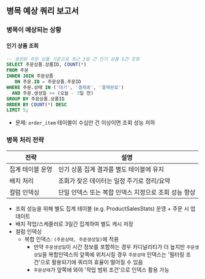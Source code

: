 ## 병목 예상 쿼리 보고서

### 병목이 예상되는 상황
#### 인기 상품 조회
```sql
-- 생성된 주문 상품 기준으로 최근 3일 간 인기 상품 5건 조회
SELECT 주문상품.상품ID, COUNT(*)
FROM 주문
INNER JOIN 주문상품
   ON 주문.ID = 주문상품.주문ID
WHERE 주문.상태 IN ('대기', '결제중', '결제완료')
  AND 주문.생성일 >= (오늘 - 3일 전) 
GROUP BY 주문상품.상품ID
ORDER BY COUNT(*) DESC
LIMIT 5;
```
- 문제: `order_item` 테이블이 수십만 건 이상이면 조회 성능 저하
### 병목 처리 전략
| 전략     | 설명                             |
|--------|--------------------------------|
| 집계 테이블 운영 | 인기 상품 집계 결과를 별도 테이블에 유지        |
| 배치 처리 | 조회가 잦은 데이터는 일정 주기로 정리/요약       |
| 컬럼 인덱싱 | 단일 인덱스 또는 복합 인덱스 지정으로 조회 성능 향상 |

- 조회 성능을 위해 별도 집계 테이블 (e.g. ProductSalesStats) 운영 + 주문 시 업데이트
- 배치 작업/스케줄러로 3일간 집계하여 별도 캐시 저장
- 컬럼 인덱싱
  - 복합 인덱스: `(주문상태, 주문생성일)`에 적용
    - 만약 `주문생성일`이 시간 정보를 포함하는 경우 카디널리티가 더 높지만 `주문생성일`을 복합인덱스의 앞쪽에 위치시킬 경우 `주문상태` 인덱스는 '필터링 조건'으로 활용되기에 쿼리의 효율이 떨어질 수 있음
    - `주문상태`가 앞쪽에 와야 '작업 범위 조건'으로 인덱스 활용 가능
